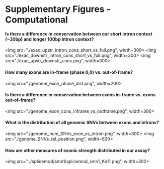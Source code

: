 # Supplementary Figures - Computational #

#### Is there a difference in conservation between our short intron context (~30bp) and longer 100bp intron context? ####
<img src="./exac_upstr_intron_cons_short_vs_full.png", width=300>
<img src="./exac_downstr_intron_cons_short_vs_full.png", width=300>
<img src="./exac_upstr_downstr_cons.png", width=300>

#### How many exons are in-frame (phase 0,0) vs. out-of-frame? ####
<img src="./genome_exon_phase_dist.png", width=200>

#### Is there a difference in conservation between exons in-frame vs. exons out-of-frame? ####
<img src="./genome_exon_cons_inframe_vs_outframe.png", width=300>

#### What is the distribution of all genomic SNVs between exons and introns? ####
<img src="./genome_num_SNVs_exon_vs_intron.png", width=300>
<img src="./genome_SNVs_rel_position.png", width=600>

#### How are other measures of exonic strength distributed in our assay? ####
<img src="../splicemod/smn1/splicemod_smn1_Ke11.png", width=300>




